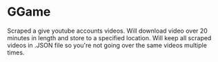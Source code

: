 # GGame
Scraped a give youtube accounts videos.
Will download video over 20 minutes in length and store to a specified location.
Will keep all scraped videos in .JSON file so you're not going over the same videos multiple times.
